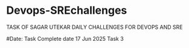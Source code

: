 # Devops-SREchallenges

TASK OF SAGAR UTEKAR DAILY CHALLENGES FOR DEVOPS AND SRE

#Date:                  Task                    Complete date
17 Jun 2025            Task 3                  
